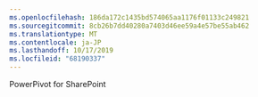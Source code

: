 ```yaml
---
ms.openlocfilehash: 186da172c1435bd574065aa1176f01133c249821
ms.sourcegitcommit: 8cb26b7dd40280a7403d46ee59a4e57be55ab462
ms.translationtype: MT
ms.contentlocale: ja-JP
ms.lasthandoff: 10/17/2019
ms.locfileid: "68190337"
---
```

PowerPivot for SharePoint
